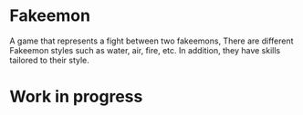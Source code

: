 # Fakeemon
A game that represents a fight between two fakeemons,
There are different Fakeemon styles such as water, air, fire, etc.
In addition, they have skills tailored to their style.

# Work in progress
